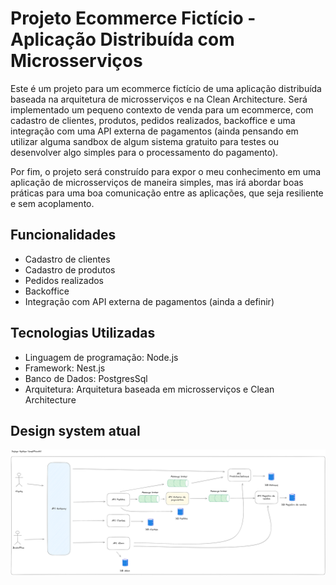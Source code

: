 # Projeto Ecommerce Fictício - Aplicação Distribuída com Microsserviços

Este é um projeto para um ecommerce fictício de uma aplicação distribuída baseada na arquitetura de microsserviços 
e na Clean Architecture. Será implementado um pequeno contexto de venda para um ecommerce, com cadastro de clientes, 
produtos, pedidos realizados, backoffice e uma integração com uma API externa de pagamentos (ainda pensando em utilizar 
alguma sandbox de algum sistema gratuito para testes ou desenvolver algo simples para o processamento do pagamento). 

Por fim, o projeto será construído para expor o meu conhecimento em uma aplicação de microsserviços de maneira simples, 
mas irá abordar boas práticas para uma boa comunicação entre as aplicações, que seja resiliente e sem acoplamento.

## Funcionalidades

- Cadastro de clientes
- Cadastro de produtos
- Pedidos realizados
- Backoffice
- Integração com API externa de pagamentos (ainda a definir)

## Tecnologias Utilizadas

- Linguagem de programação: Node.js
- Framework: Nest.js
- Banco de Dados: PostgresSql
- Arquitetura: Arquitetura baseada em microsserviços e Clean Architecture

## Design system atual

![design-system](public/design-system-bisnis.png)